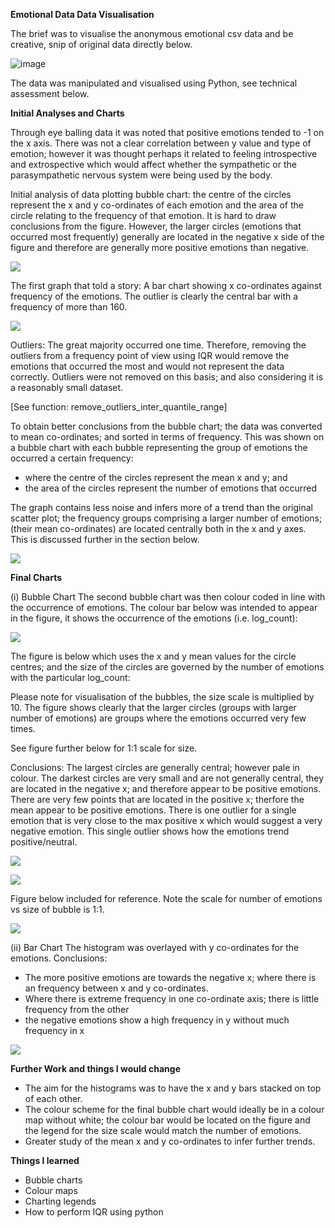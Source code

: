 **Emotional Data Data Visualisation**

The brief was to visualise the anonymous emotional csv data and be creative, snip of original data directly below.

![image](https://user-images.githubusercontent.com/76686112/124918007-6b46a580-dfec-11eb-98e5-00e9521c9dbb.png)

The data was manipulated and visualised using Python, see technical assessment below.

**Initial Analyses and Charts**

Through eye balling data it was noted that positive emotions tended to -1 on the x axis.  There was not a clear correlation between y value and type of emotion; however it was thought perhaps it related to feeling introspective and extrospective which would affect whether the sympathetic or the parasympathetic nervous system were being used by the body.

Initial analysis of data plotting bubble chart: the centre of the circles represent the x and y co-ordinates of each emotion and the area of the circle relating to the frequency of that emotion.  It is hard to draw conclusions from the figure. However, the larger circles (emotions that occurred most frequently) generally are located in the negative x side of the figure and therefore are generally more positive emotions than negative. 


![](https://firebasestorage.googleapis.com/v0/b/firescript-577a2.appspot.com/o/imgs%2Fapp%2FIanshaw93%2Foi-yA8FlCB.png?alt=media&token=b8814475-0aba-48b4-9edd-5e2029bffac4)


The first graph that told a story: A bar chart showing x co-ordinates against frequency of the emotions.  The outlier is clearly the central bar with a frequency of more than 160.

![](https://firebasestorage.googleapis.com/v0/b/firescript-577a2.appspot.com/o/imgs%2Fapp%2FIanshaw93%2FHiDiKxG27N.png?alt=media&token=f3beeac7-b384-42b3-894c-90ae646f68e0)

 
Outliers: The great majority occurred one time.  Therefore, removing the outliers from a frequency point of view using IQR would remove the emotions that occurred the most and would not represent the data correctly.  Outliers were not removed on this basis; and also considering it is a reasonably small dataset.

[See function: remove_outliers_inter_quantile_range]

To obtain better conclusions from the bubble chart; the data was converted to mean co-ordinates; and sorted in terms of frequency. This was shown on a bubble chart with each bubble representing the group of emotions the occurred a certain frequency:

*	where the centre of the circles represent the mean x and y; and 
*	the area of the circles represent the number of emotions that occurred

The graph contains less noise and infers more of a trend than the original scatter plot; the frequency groups comprising a larger number of emotions; (their mean co-ordinates) are located centrally both in the x and y axes.  This is discussed further in the section below.


![](https://firebasestorage.googleapis.com/v0/b/firescript-577a2.appspot.com/o/imgs%2Fapp%2FIanshaw93%2Femz9sME2fo.png?alt=media&token=c63fab3e-85a2-4ff9-9dcd-b310085721ac)


**Final Charts**

(i)	Bubble Chart
The second bubble chart was then colour coded in line with the occurrence of emotions.  The colour bar below was intended to appear in the figure, it shows the occurrence of the emotions (i.e. log_count):


![](https://firebasestorage.googleapis.com/v0/b/firescript-577a2.appspot.com/o/imgs%2Fapp%2FIanshaw93%2Fm9SLwjRV2P.png?alt=media&token=3e399f63-d7f1-434f-ad79-e8ce0d40e3de)


The figure is below which uses the x and y mean values for the circle centres; and the size of the circles are governed by the number of emotions with the particular log_count:

Please note for visualisation of the bubbles, the size scale is multiplied by 10.  The figure shows clearly that the larger circles (groups with larger number of emotions) are groups where the emotions occurred very few times.

See figure further below for 1:1 scale for size.

Conclusions: The largest circles are generally central; however pale in colour. The darkest circles are very small and are not generally central, they are located in the negative x; and therefore appear to be positive emotions.  There are very few points that are located in the positive x; therfore the mean appear to be positive emotions.  There is one outlier for a single emotion that is very close to the max positive x which would suggest a very negative emotion.  This single outlier shows how the emotions trend positive/neutral.


![](https://firebasestorage.googleapis.com/v0/b/firescript-577a2.appspot.com/o/imgs%2Fapp%2FIanshaw93%2Flv_ArSzLwx.png?alt=media&token=1a050362-8be5-40b1-9d0f-333f742cec46)


![](https://firebasestorage.googleapis.com/v0/b/firescript-577a2.appspot.com/o/imgs%2Fapp%2FIanshaw93%2FWphC9olKmk.png?alt=media&token=ec3888e0-ccfc-49ff-8fa8-6f6c90fa40be)


 
Figure below included for reference.  Note the scale for number of emotions vs size of bubble is 1:1.  
 

![](https://firebasestorage.googleapis.com/v0/b/firescript-577a2.appspot.com/o/imgs%2Fapp%2FIanshaw93%2FQ1K5985NgY.png?alt=media&token=b2991a74-85a7-47b8-be0e-c650941fe811)



(ii)	Bar Chart
The histogram was overlayed with y co-ordinates for the emotions.  Conclusions:

*	The more positive emotions are towards the negative x; where there is an frequency between x and y co-ordinates.  
*	Where there is extreme frequency in one co-ordinate axis; there is little frequency from the other
*	the negative emotions show a high frequency in y without much frequency in x
 
 
 ![](https://firebasestorage.googleapis.com/v0/b/firescript-577a2.appspot.com/o/imgs%2Fapp%2FIanshaw93%2FjeIPQhJm-F.png?alt=media&token=205c6cac-d6e0-41cb-9ad6-596400d4b400)
 
 
**Further Work and things I would change**

*	The aim for the histograms was to have the x and y bars stacked on top of each other.
*	The colour scheme for the final bubble chart would ideally be in a colour map without white; the colour bar would be located on the figure and the legend for the size scale would match the number of emotions.
*	Greater study of the mean x and y co-ordinates to infer further trends.

**Things I learned**

*	Bubble charts
*	Colour maps
*	Charting legends
*	How to perform IQR using python
